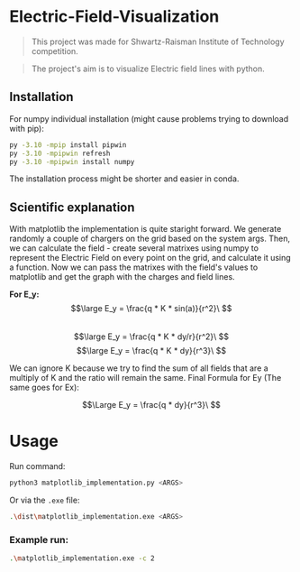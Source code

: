 # Electric-Field-Visualization
> This project was made for Shwartz-Raisman Institute of Technology competition.

> The project's aim is to visualize Electric field lines with python.

## Installation
For numpy individual installation (might cause problems trying to download with pip):
```bash
py -3.10 -mpip install pipwin
py -3.10 -mpipwin refresh
py -3.10 -mpipwin install numpy
```
 The installation process might be shorter and easier in conda.
 
## Scientific explanation 
With matplotlib the implementation is quite staright forward. We generate randomly a couple of chargers on the grid based on the system args. Then, we can calculate the field - create several matrixes using numpy to represent the Electric Field on every point on the grid, and calculate it using a function. Now we can pass the matrixes with the field's values to matplotlib and get the graph with the charges and field lines.


**For E_y:**
$$\large E_y = \frac{q * K * sin(a)}{r^2}\ $$  
$$\large E_y = \frac{q * K * dy/r}{r^2}\ $$ 
$$\large E_y = \frac{q * K * dy}{r^3}\ $$ 

<p>
We can ignore K because we try to find the sum of all fields that are a multiply of K and the ratio will remain the same.
Final Formula for Ey (The same goes for Ex): 
</p>

$$\Large E_y = \frac{q * dy}{r^3}\ $$ 


# Usage
Run command:
```bash
python3 matplotlib_implementation.py <ARGS>
```
Or via the `.exe` file:
```bash
.\dist\matplotlib_implementation.exe <ARGS>
```

### Example run:
```bash
.\matplotlib_implementation.exe -c 2
```
<p align="center">
  <img src="https://user-images.githubusercontent.com/101902014/206561069-f9c47ede-5634-41a2-ac04-239c345dbf4f.png" alt=""/>
</p>

